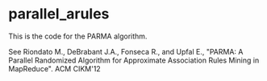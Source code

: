 parallel_arules
===============

This is the code for the PARMA algorithm.

See Riondato M., DeBrabant J.A., Fonseca R., and Upfal E., "PARMA: A Parallel Randomized Algorithm for Approximate 
Association Rules Mining in MapReduce". ACM CIKM'12
